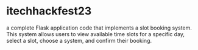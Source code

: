 # itechhackfest23
a complete Flask application code that implements a slot booking system. This system allows users to view available time slots for a specific day, select a slot, choose a system, and confirm their booking.
